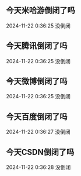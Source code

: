 ## 今天米哈游倒闭了吗

2024-11-22 0:36:25 没倒闭

## 今天腾讯倒闭了吗

2024-11-22 0:36:25 没倒闭

## 今天微博倒闭了吗

2024-11-22 0:36:25 没倒闭

## 今天百度倒闭了吗

2024-11-22 0:36:27 没倒闭

## 今天CSDN倒闭了吗

2024-11-22 0:36:28 没倒闭

